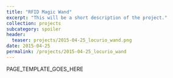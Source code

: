 ```yaml
---
title: "RFID Magic Wand"
excerpt: "This will be a short description of the project."
collection: projects
subcategory: spoiler
header: 
  teaser: projects/2015-04-25_locurio_wand.png
date: 2015-04-25
permalink: /projects/2015-04-25_locurio_wand
---
```


PAGE_TEMPLATE_GOES_HERE
